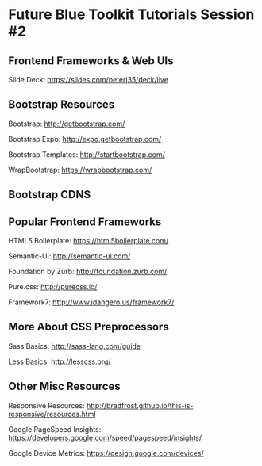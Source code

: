 # Future Blue Toolkit Tutorials Session  #2
## Frontend Frameworks & Web UIs

Slide Deck: https://slides.com/peterj35/deck/live

## Bootstrap Resources

Bootstrap: http://getbootstrap.com/

Bootstrap Expo: http://expo.getbootstrap.com/

Bootstrap Templates: http://startbootstrap.com/

WrapBootstrap: https://wrapbootstrap.com/

## Bootstrap CDNS

<!-- Latest compiled and minified CSS -->
<link rel="stylesheet" href="https://maxcdn.bootstrapcdn.com/bootstrap/3.3.5/css/bootstrap.min.css">

<!-- Optional theme -->
<link rel="stylesheet" href="https://maxcdn.bootstrapcdn.com/bootstrap/3.3.5/css/bootstrap-theme.min.css">

<!-- Latest compiled and minified JavaScript -->
<script src="https://maxcdn.bootstrapcdn.com/bootstrap/3.3.5/js/bootstrap.min.js"></script>

<!-- Latest Jquery on Google CDN -->
<script src="https://ajax.googleapis.com/ajax/libs/jquery/1.11.3/jquery.min.js"></script>

## Popular Frontend Frameworks

HTML5 Boilerplate: https://html5boilerplate.com/

Semantic-UI: http://semantic-ui.com/

Foundation by Zurb: http://foundation.zurb.com/

Pure.css: http://purecss.io/

Framework7: http://www.idangero.us/framework7/

## More About CSS Preprocessors

Sass Basics: http://sass-lang.com/guide

Less Basics: http://lesscss.org/

## Other Misc Resources

Responsive Resources: http://bradfrost.github.io/this-is-responsive/resources.html

Google PageSpeed Insights: https://developers.google.com/speed/pagespeed/insights/

Google Device Metrics: https://design.google.com/devices/

